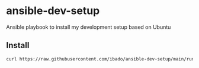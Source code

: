 # ansible-dev-setup

  Ansible playbook to install my development setup based on Ubuntu
## Install
```bash
curl https://raw.githubusercontent.com/ibado/ansible-dev-setup/main/run.sh | bash
  ```
